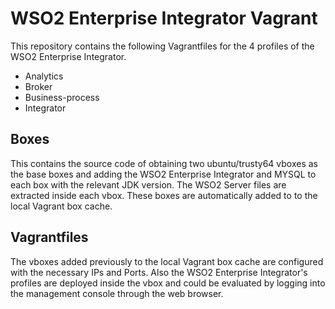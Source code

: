 # WSO2 Enterprise Integrator Vagrant

This repository contains the following Vagrantfiles for the 4 profiles of the WSO2 Enterprise Integrator.

- Analytics
- Broker
- Business-process
- Integrator


## Boxes
This contains the source code of obtaining two ubuntu/trusty64 vboxes as the base boxes and adding the WSO2 Enterprise Integrator and MYSQL to each box with the relevant JDK version. The WSO2 Server files are extracted inside each vbox. These boxes are automatically added to to the local Vagrant box cache.

## Vagrantfiles
The vboxes added previously to the local Vagrant box cache are configured with the necessary IPs and Ports. Also the WSO2 Enterprise Integrator's profiles are deployed inside the vbox and could be evaluated by logging into the management console through the web browser.


